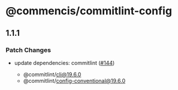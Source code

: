 # @commencis/commitlint-config

## 1.1.1

### Patch Changes

- update dependencies: commitlint ([#144](https://github.com/Commencis/js-toolkit/pull/144))

  - @commitlint/cli@19.6.0
  - @commitlint/config-conventional@19.6.0
